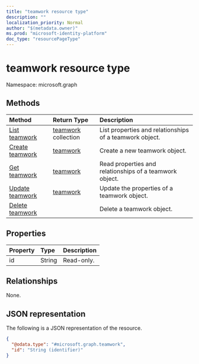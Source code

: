 ```yaml
---
title: "teamwork resource type"
description: ""
localization_priority: Normal
author: "$(metadata.owner)"
ms.prod: "microsoft-identity-platform"
doc_type: "resourcePageType"
---
```


# teamwork resource type

Namespace: microsoft.graph

## Methods

| Method                                       | Return Type                        | Description                                             |
| :------------------------------------------- | :--------------------------------- | :------------------------------------------------------ |
| [List teamwork](../api/teamwork-list.md)     | [teamwork](teamwork.md) collection | List properties and relationships of a teamwork object. |
| [Create teamwork](../api/teamwork-create.md) | [teamwork](teamwork.md)            | Create a new teamwork object.                           |
| [Get teamwork](../api/teamwork-get.md)       | [teamwork](teamwork.md)            | Read properties and relationships of a teamwork object. |
| [Update teamwork](../api/teamwork-update.md) | [teamwork](teamwork.md)            | Update the properties of a teamwork object.             |
| [Delete teamwork](../api/teamwork-delete.md) |                                    | Delete a teamwork object.                               |

## Properties

| Property | Type   | Description |
| :------- | :----- | :---------- |
| id       | String | Read-only.  |

## Relationships

None.

## JSON representation

The following is a JSON representation of the resource.

<!-- {
  "blockType": "resource",
  "keyProperty": "id",
  "@odata.type": "microsoft.graph.teamwork",
  "baseType": "microsoft.graph.entity",
  "openType": False
}
-->

```json
{
  "@odata.type": "#microsoft.graph.teamwork",
  "id": "String (identifier)"
}
```
